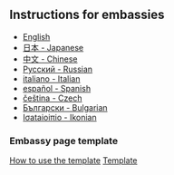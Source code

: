 ## Instructions for embassies
<ul>
  <li lang="en"><a href="./english"> English </a></li>
  <li lang="en"><a href="./japanese"> 日本 - Japanese </a></li>
  <li lang="zh"><a href="./chinese">中文 - Chinese </a></li>
  <li lang="zh"><a href="./russian"> Pусский - Russian </a></li>
  <li lang="it"><a href="./italian"> italiano - Italian </a></li>
  <li lang="es"><a href="./spanish"> español - Spanish </a></li>
  <li lang="cz"><a href="./czech">čeština - Czech</a></li>
  <li lang="bg"><a href="./bulgarian">Български - Bulgarian</a></li>
  <li lang="unknown"><a href="./ikonian">Iσataioiπio - Ikonian</a></li>
</ul>

### Embassy page template
<a href="./template.html" class="thickbutton thick"><span>How to use the template</span></a>
<a href="/static/embassypage.html" target="_blank" class="thickbutton thick"><span>Template</span></a>

